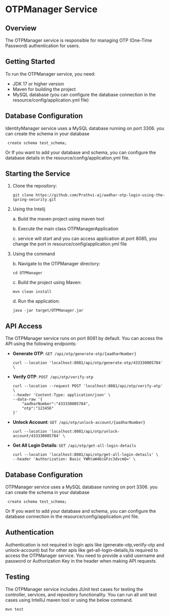 # OTPManager Service

## Overview

The OTPManager service is responsible for managing OTP (One-Time Password) authentication for users.

## Getting Started

To run the OTPManager service, you need:

- JDK 17 or higher version
- Maven for building the project
- MySQL database (you can configure the database connection in the resource/config/application.yml file)

## Database Configuration

IdentityManager service uses a MySQL database running on port 3306.  you can create the schema in your database 
     
     create schema test_schema;
     
Or If you want to add your database and schema, you can configure the database details in the resource/config/application.yml file.

## Starting the Service
1. Clone the repository:
     ```
     git clone https://github.com/Prathvi-aj/aadhar-otp-login-using-the-spring-security.git
     ```
2. Using the Intelij
   
   a. Build the maven project using maven tool

   b. Execute the main class OTPManagerApplication
   
   c. service will start and you can access application at port 8085, you change the port in resource/config/application.yml file
3. Using the command
   
    
    b. Navigate to the OTPManager directory:
     ```
     cd OTPManager
     ```
    c. Build the project using Maven:
     ```
     mvn clean install
     ```
    d. Run the application:
     ```
     java -jar target/OTPManager.jar
     ```

## API Access

The OTPManager service runs on port 8081 by default. You can access the API using the following endpoints:

- **Generate OTP**: `GET /api/otp/generate-otp/{aadharNumber}`
  ```
  curl --location 'localhost:8081/api/otp/generate-otp/433330005784' \
  ```

- **Verify OTP**: `POST /api/otp/verify-otp`
  ```
  curl --location --request POST 'localhost:8081/api/otp/verify-otp' \
  --header 'Content-Type: application/json' \
  --data-raw '{
      "aadharNumber":"433330005784",
      "otp":"123456"
  }'
  ```

- **Unlock Account**: `GET /api/otp/unlock-account/{aadharNumber}`
  ```
  curl --location 'localhost:8081/api/otp/unlock-account/433330005784' \
  ```

- **Get All Login Details**: `GET /api/otp/get-all-login-details`
  ```
  curl --location 'localhost:8081/api/otp/get-all-login-details' \
  --header 'Authorization: Basic YWRtaW46cGFzc3dvcmQ=' \
  ```

## Database Configuration

OTPManager service uses a MySQL database running on port 3306.  you can create the schema in your database 

     create schema test_schema;
     
Or If you want to add your database and schema, you can configure the database connection in the resource/config/application.yml file.
## Authentication

Authentication is not required in login apis like (generate-otp,veriify-otp and unlock-account) but for other apis like get-all-login-details,its required to
access the OTPManager service. You need to provide a valid username and password or Authorization Key in the header when making API requests.

## Testing

The OTPManager service includes JUnit test cases for testing the controller, services, and repository functionality.
You can run all unit test cases using IntelliJ maven tool or using the below command.
```
mvn test
```
